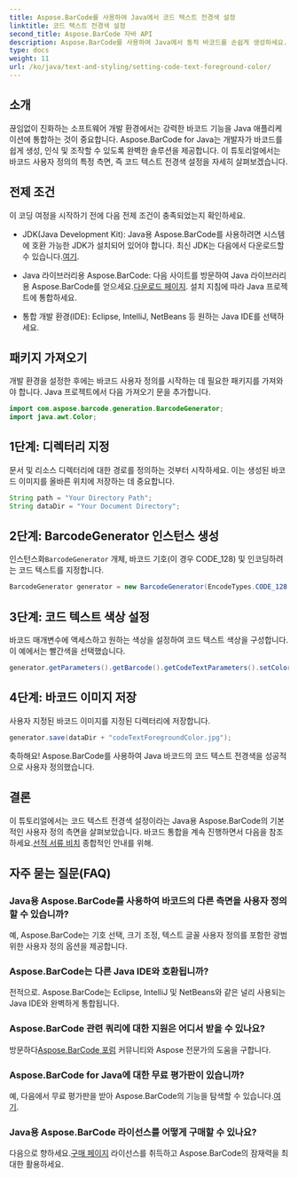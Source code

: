 ```yaml
---
title: Aspose.BarCode를 사용하여 Java에서 코드 텍스트 전경색 설정
linktitle: 코드 텍스트 전경색 설정
second_title: Aspose.BarCode 자바 API
description: Aspose.BarCode를 사용하여 Java에서 동적 바코드를 손쉽게 생성하세요. 단계별 가이드를 사용하여 코드 텍스트 전경색을 쉽게 사용자 정의하세요.
type: docs
weight: 11
url: /ko/java/text-and-styling/setting-code-text-foreground-color/
---
```


## 소개
끊임없이 진화하는 소프트웨어 개발 환경에서는 강력한 바코드 기능을 Java 애플리케이션에 통합하는 것이 중요합니다. Aspose.BarCode for Java는 개발자가 바코드를 쉽게 생성, 인식 및 조작할 수 있도록 완벽한 솔루션을 제공합니다. 이 튜토리얼에서는 바코드 사용자 정의의 특정 측면, 즉 코드 텍스트 전경색 설정을 자세히 살펴보겠습니다.

## 전제 조건
이 코딩 여정을 시작하기 전에 다음 전제 조건이 충족되었는지 확인하세요.

-  JDK(Java Development Kit): Java용 Aspose.BarCode를 사용하려면 시스템에 호환 가능한 JDK가 설치되어 있어야 합니다. 최신 JDK는 다음에서 다운로드할 수 있습니다.[여기](https://www.oracle.com/java/technologies/javase-downloads.html).

-  Java 라이브러리용 Aspose.BarCode: 다음 사이트를 방문하여 Java 라이브러리용 Aspose.BarCode를 얻으세요.[다운로드 페이지](https://releases.aspose.com/barcode/java/). 설치 지침에 따라 Java 프로젝트에 통합하세요.

- 통합 개발 환경(IDE): Eclipse, IntelliJ, NetBeans 등 원하는 Java IDE를 선택하세요.

## 패키지 가져오기
개발 환경을 설정한 후에는 바코드 사용자 정의를 시작하는 데 필요한 패키지를 가져와야 합니다. Java 프로젝트에서 다음 가져오기 문을 추가합니다.

```java
import com.aspose.barcode.generation.BarcodeGenerator;
import java.awt.Color;
```

## 1단계: 디렉터리 지정
문서 및 리소스 디렉터리에 대한 경로를 정의하는 것부터 시작하세요. 이는 생성된 바코드 이미지를 올바른 위치에 저장하는 데 중요합니다.

```java
String path = "Your Directory Path";
String dataDir = "Your Document Directory";
```

## 2단계: BarcodeGenerator 인스턴스 생성
 인스턴스화`BarcodeGenerator` 개체, 바코드 기호(이 경우 CODE_128) 및 인코딩하려는 코드 텍스트를 지정합니다.

```java
BarcodeGenerator generator = new BarcodeGenerator(EncodeTypes.CODE_128, "12345678");
```

## 3단계: 코드 텍스트 색상 설정
바코드 매개변수에 액세스하고 원하는 색상을 설정하여 코드 텍스트 색상을 구성합니다. 이 예에서는 빨간색을 선택했습니다.

```java
generator.getParameters().getBarcode().getCodeTextParameters().setColor(Color.RED);
```

## 4단계: 바코드 이미지 저장
사용자 지정된 바코드 이미지를 지정된 디렉터리에 저장합니다.

```java
generator.save(dataDir + "codeTextForegroundColor.jpg");
```

축하해요! Aspose.BarCode를 사용하여 Java 바코드의 코드 텍스트 전경색을 성공적으로 사용자 정의했습니다.

## 결론
이 튜토리얼에서는 코드 텍스트 전경색 설정이라는 Java용 Aspose.BarCode의 기본적인 사용자 정의 측면을 살펴보았습니다. 바코드 통합을 계속 진행하면서 다음을 참조하세요.[선적 서류 비치](https://reference.aspose.com/barcode/java/) 종합적인 안내를 위해.

## 자주 묻는 질문(FAQ)

### Java용 Aspose.BarCode를 사용하여 바코드의 다른 측면을 사용자 정의할 수 있습니까?
예, Aspose.BarCode는 기호 선택, 크기 조정, 텍스트 글꼴 사용자 정의를 포함한 광범위한 사용자 정의 옵션을 제공합니다.

### Aspose.BarCode는 다른 Java IDE와 호환됩니까?
전적으로. Aspose.BarCode는 Eclipse, IntelliJ 및 NetBeans와 같은 널리 사용되는 Java IDE와 완벽하게 통합됩니다.

### Aspose.BarCode 관련 쿼리에 대한 지원은 어디서 받을 수 있나요?
 방문하다[Aspose.BarCode 포럼](https://forum.aspose.com/c/barcode/13) 커뮤니티와 Aspose 전문가의 도움을 구합니다.

### Aspose.BarCode for Java에 대한 무료 평가판이 있습니까?
 예, 다음에서 무료 평가판을 받아 Aspose.BarCode의 기능을 탐색할 수 있습니다.[여기](https://releases.aspose.com/).

### Java용 Aspose.BarCode 라이선스를 어떻게 구매할 수 있나요?
 다음으로 향하세요.[구매 페이지](https://purchase.aspose.com/buy) 라이선스를 취득하고 Aspose.BarCode의 잠재력을 최대한 활용하세요.


